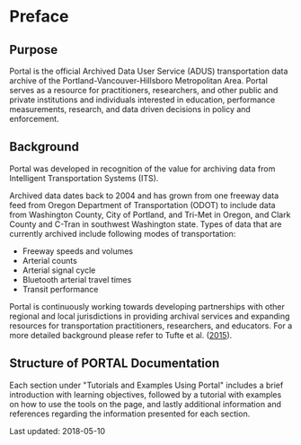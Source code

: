 # Preface

## Purpose

Portal is the official Archived Data User Service (ADUS) transportation data archive of the Portland-Vancouver-Hillsboro Metropolitan Area. Portal serves as a resource for practitioners, researchers, and other public and private institutions and individuals interested in education, performance measurements, research, and data driven decisions in policy and enforcement.

## Background
Portal was developed in recognition of the value for archiving data from Intelligent Transportation Systems (ITS).

Archived data dates back to 2004 and has grown from one freeway data feed from Oregon Department of Transportation (ODOT) to include data from Washington County, City of Portland, and Tri-Met in Oregon, and Clark County and C-Tran in southwest Washington state. Types of data that are currently archived include following modes of transportation:

* Freeway speeds and volumes
* Arterial counts
* Arterial signal cycle
* Bluetooth arterial travel times
* Transit performance

Portal is continuously working towards developing partnerships with other regional and local jurisdictions in providing archival services and expanding resources for transportation practitioners, researchers, and educators. For a more detailed background please refer to Tufte et al. ([2015](https://github.com/adus/portal-documentation/blob/master/documentation/TufteEtAl_2015.pdf)).

## Structure of PORTAL Documentation
Each section under "Tutorials and Examples Using Portal" includes a brief introduction with learning objectives, followed by a tutorial with examples on how to use the tools on the page, and lastly additional information and references regarding the information presented for each section.

Last updated: 2018-05-10
